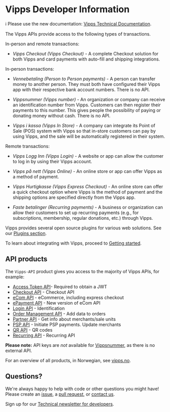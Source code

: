 <!-- START_METADATA
---
title: Introduction
sidebar_position: 1
hide_table_of_contents: true
pagination_next: null
pagination_prev: null
---
END_METADATA -->

# Vipps Developer Information

<!-- START_COMMENT -->

ℹ️ Please use the new documentation:
[Vipps Technical Documentation](https://vippsas.github.io/vipps-developer-docs/).

<!-- END_COMMENT -->

The Vipps APIs provide access to the following types of transactions.

In-person and remote transactions:

- _Vipps Checkout (Vipps Checkout)_ - A complete Checkout solution for both Vipps and card payments with auto-fill and shipping integrations.

In-person transactions:

- _Vennebetaling (Person to Person payments)_ - A person can transfer money to another person. They must both have configured their Vipps app with their respective bank account numbers. There is no API.

- _Vippsnummer (Vipps number)_ - An organization or company can receive an identification number from Vipps. Customers can then register their payments to this number. This gives people the possibility of paying or donating money without cash. There is no API.

- _Vipps i kassa (Vipps In Store)_ - A company can integrate its Point of Sale (POS) system with Vipps so that in-store customers can pay by using Vipps, and the sale will be automatically registered in their system.

Remote transactions:

- _Vipps Logg Inn (Vipps Login)_ - A website or app can allow the customer to log in by using their Vipps account.

- _Vipps på nett (Vipps Online)_ - An online store or app can offer Vipps as a method of payment.

- _Vipps Hurtigkasse (Vipps Express Checkout)_ - An online store can offer a quick checkout option where Vipps is the method of payment and the shipping options are specified directly from the Vipps app.

- _Faste betalinger (Recurring payments)_ - A business or organization can allow their customers to set up recurring payments (e.g., for subscriptions, membership, regular donations, etc.) through Vipps.

Vipps provides several open source plugins for various web solutions.
See our [Plugins section](https://vippsas.github.io/vipps-developer-docs/docs/vipps-plugins/).

To learn about integrating with Vipps, proceed to [Getting started](vipps-getting-started.md).

## API products

The `Vipps-API` product gives you access to the majority of Vipps APIs, for example:

- [Access Token API](vipps-getting-started.md#get-an-access-token)- Required to obtain a JWT
- [Checkout API](https://vippsas.github.io/vipps-developer-docs/docs/APIs/checkout-api/) - Checkout API
- [eCom API](https://vippsas.github.io/vipps-developer-docs/docs/APIs/ecom-api/) - eCommerce, including express checkout
- [ePayment API](https://vippsas.github.io/vipps-developer-docs/docs/APIs/epayment-api/) - New version of eCom API
- [Login API](https://vippsas.github.io/vipps-developer-docs/docs/APIs/login-api/) - Identification
- [Order Management API](https://vippsas.github.io/vipps-developer-docs/docs/APIs/order-management-api/) - Add data to orders
- [Partner API](https://vippsas.github.io/vipps-developer-docs/docs/APIs/partner-api/) - Get info about merchants/sale units
- [PSP API](https://vippsas.github.io/vipps-developer-docs/docs/APIs/psp-api/) - Initiate PSP payments. Update merchants
- [QR API](https://vippsas.github.io/vipps-developer-docs/docs/APIs/qr-api/) - QR codes
- [Recurring API](https://vippsas.github.io/vipps-developer-docs/docs/APIs/recurring-api/) - Recurring API

**Please note:** API keys are _not_ available for
[Vippsnummer](https://www.vipps.no/produkter-og-tjenester/bedrift/ta-betalt-i-butikk/ta-betalt-med-vipps/),
as there is no external API.

For an overview of all products, in Norwegian, see [vipps.no](https://vipps.no/produkter-og-tjenester/bedrift/).

## Questions?

We're always happy to help with code or other questions you might have!
Please create an [issue](https://github.com/vippsas/vipps-developers/issues),
a [pull request](https://github.com/vippsas/vipps-developers/pulls),
or [contact us](contact.md).

Sign up for our [Technical newsletter for developers](newsletters/README.md).
